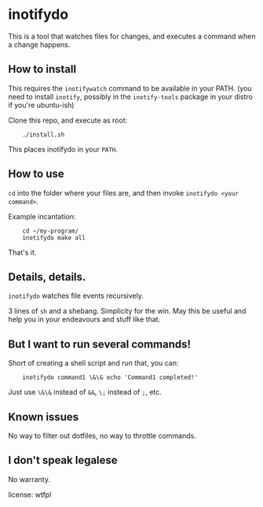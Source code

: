 # inotifydo

This is a tool that watches files for changes, and executes a command when a change happens.


## How to install

This requires the `inotifywatch` command to be available in your PATH. (you
need to install `inotify`, possibly in the `inotify-tools` package in your
distro if you're ubuntu-ish)

Clone this repo, and execute as root:

        ./install.sh

This places inotifydo in your `PATH`.


## How to use

`cd` into the folder where your files are, and then invoke `inotifydo <your command>`.

Example incantation:

        cd ~/my-program/
        inotifydo make all

That's it.


## Details, details.

`inotifydo` watches file events recursively.

3 lines of `sh` and a shebang. Simplicity for the win. May this be useful and help you in your endeavours and stuff like that.


## But I want to run several commands!

Short of creating a shell script and run that, you can:

        inotifydo command1 \&\& echo 'Command1 completed!'

Just use `\&\&` instead of `&&`, `\;` instead of `;`, etc.


## Known issues

No way to filter out dotfiles, no way to throttle commands.


## I don't speak legalese

No warranty.

license: wtfpl


